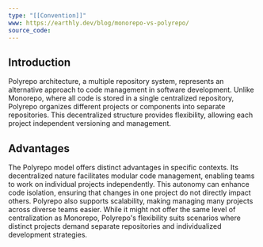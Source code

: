 ```yaml
---
type: "[[Convention]]"
www: https://earthly.dev/blog/monorepo-vs-polyrepo/
source_code:
---
```


## Introduction

Polyrepo architecture, a multiple repository system, represents an alternative approach to code management in software development. Unlike Monorepo, where all code is stored in a single centralized repository, Polyrepo organizes different projects or components into separate repositories. This decentralized structure provides flexibility, allowing each project independent versioning and management.

## Advantages

The Polyrepo model offers distinct advantages in specific contexts. Its decentralized nature facilitates modular code management, enabling teams to work on individual projects independently. This autonomy can enhance code isolation, ensuring that changes in one project do not directly impact others. Polyrepo also supports scalability, making managing many projects across diverse teams easier. While it might not offer the same level of centralization as Monorepo, Polyrepo's flexibility suits scenarios where distinct projects demand separate repositories and individualized development strategies.
